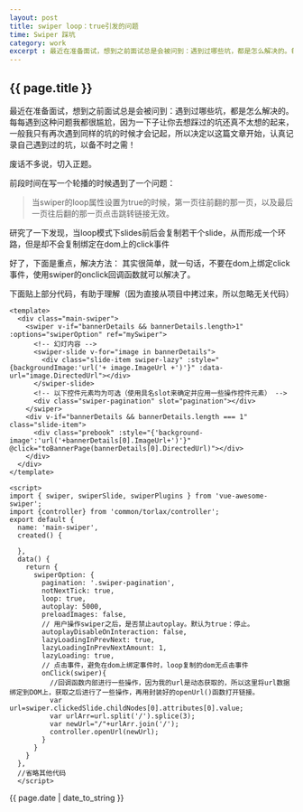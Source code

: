 ```yaml
---
layout: post
title: swiper loop：true引发的问题
time: Swiper 踩坑
category: work
excerpt : 最近在准备面试，想到之前面试总是会被问到：遇到过哪些坑，都是怎么解决的。每每遇到这种问题我都很尴尬，因为一下子让你去想踩过的坑还真不太想的起来，一般我只有再次遇到同样的坑的时候才会记起，所以决定以这篇文章开始，认真记录自己遇到过的坑，以备不时之需！
---
```


<h2>{{ page.title }}</h2>

最近在准备面试，想到之前面试总是会被问到：遇到过哪些坑，都是怎么解决的。每每遇到这种问题我都很尴尬，因为一下子让你去想踩过的坑还真不太想的起来，一般我只有再次遇到同样的坑的时候才会记起，所以决定以这篇文章开始，认真记录自己遇到过的坑，以备不时之需！

废话不多说，切入正题。

前段时间在写一个轮播的时候遇到了一个问题：
> 当swiper的loop属性设置为true的时候，第一页往前翻的那一页，以及最后一页往后翻的那一页点击跳转链接无效。

研究了一下发现，当loop模式下slides前后会复制若干个slide，从而形成一个环路，但是却不会复制绑定在dom上的click事件

好了，下面是重点，解决方法：
其实很简单，就一句话，不要在dom上绑定click事件，使用swiper的onclick回调函数就可以解决了。

下面贴上部分代码，有助于理解（因为直接从项目中拷过来，所以忽略无关代码）

```
<template>
  <div class="main-swiper">
    <swiper v-if="bannerDetails && bannerDetails.length>1" :options="swiperOption" ref="mySwiper">
      <!-- 幻灯内容 -->
      <swiper-slide v-for="image in bannerDetails">
        <div class="slide-item swiper-lazy" :style="{backgroundImage:'url('+ image.ImageUrl +')'}" :data-url="image.DirectedUrl"></div>
      </swiper-slide>
      <!-- 以下控件元素均为可选（使用具名slot来确定并应用一些操作控件元素） -->
      <div class="swiper-pagination" slot="pagination"></div>
    </swiper>
    <div v-if="bannerDetails && bannerDetails.length === 1" class="slide-item">
      <div class="prebook" :style="{'background-image':'url('+bannerDetails[0].ImageUrl+')'}" @click="toBannerPage(bannerDetails[0].DirectedUrl)"></div>
    </div>
  </div>
</template>
```

```
<script>
import { swiper, swiperSlide, swiperPlugins } from 'vue-awesome-swiper';
import {controller} from 'common/torlax/controller';
export default {
  name: 'main-swiper',
  created() {

  },
  data() {
    return {
      swiperOption: {
        pagination: '.swiper-pagination',
        notNextTick: true,
        loop: true,
        autoplay: 5000,
        preloadImages: false,
        // 用户操作swiper之后，是否禁止autoplay。默认为true：停止。
        autoplayDisableOnInteraction: false,
        lazyLoadingInPrevNext: true,
        lazyLoadingInPrevNextAmount: 1,
        lazyLoading: true,
        // 点击事件，避免在dom上绑定事件时，loop复制的dom无点击事件
        onClick(swiper){
          //回调函数内部进行一些操作，因为我的url是动态获取的，所以这里将url数据绑定到DOM上，获取之后进行了一些操作，再用封装好的openUrl()函数打开链接。
          var url=swiper.clickedSlide.childNodes[0].attributes[0].value;
          var urlArr=url.split('/').splice(3);
          var newUrl="/"+urlArr.join('/');
          controller.openUrl(newUrl);
        }
      }
    }
  },
  //省略其他代码
  </script>
```




<p>{{ page.date | date_to_string }}</p>
